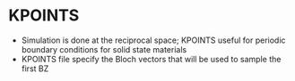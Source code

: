 # KPOINTS
- Simulation is done at the reciprocal space; KPOINTS useful for periodic boundary conditions for solid state materials 
- KPOINTS file specify the Bloch vectors that will be used to sample the first BZ 
